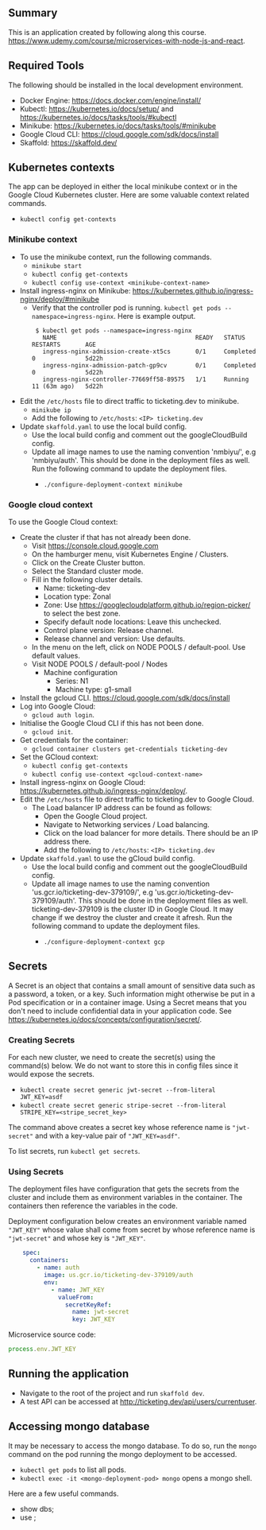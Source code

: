 ## Summary

This is an application created by following along this course.
https://www.udemy.com/course/microservices-with-node-js-and-react.

## Required Tools

The following should be installed in the local development environment.

* Docker Engine: https://docs.docker.com/engine/install/
* Kubectl: https://kubernetes.io/docs/setup/ and https://kubernetes.io/docs/tasks/tools/#kubectl
* Minikube: https://kubernetes.io/docs/tasks/tools/#minikube
* Google Cloud CLI: https://cloud.google.com/sdk/docs/install
* Skaffold: https://skaffold.dev/

## Kubernetes contexts

The app can be deployed in either the local minikube context or in the Google Cloud Kubernetes cluster. Here are some
valuable context related commands.
* `kubectl config get-contexts`

### Minikube context

* To use the minikube context, run the following commands.
  * `minikube start`
  * `kubectl config get-contexts`
  * `kubectl config use-context <minikube-context-name>`
* Install ingress-nginx on Minikube: https://kubernetes.github.io/ingress-nginx/deploy/#minikube
  * Verify that the controller pod is running. `kubectl get pods --namespace=ingress-nginx`. Here is example output.
    ```
     $ kubectl get pods --namespace=ingress-nginx
       NAME                                       READY   STATUS      RESTARTS       AGE
       ingress-nginx-admission-create-xt5cs       0/1     Completed   0              5d22h
       ingress-nginx-admission-patch-gp9cv        0/1     Completed   0              5d22h
       ingress-nginx-controller-77669ff58-89575   1/1     Running     11 (63m ago)   5d22h
    ```
* Edit the `/etc/hosts` file to direct traffic to ticketing.dev to minikube.
  * `minikube ip`
  * Add the following to `/etc/hosts`: `<IP> ticketing.dev`
* Update `skaffold.yaml` to use the local build config.
  * Use the local build config and comment out the googleCloudBuild config.
  * Update all image names to use the naming convention 'nmbiyu/<serviceName>', e.g 'nmbiyu/auth'.
    This should be done in the deployment files as well. Run the following command to update the deployment files.
    * `./configure-deployment-context minikube`

### Google cloud context

To use the Google Cloud context:
* Create the cluster if that has not already been done.
  * Visit https://console.cloud.google.com
  * On the hamburger menu, visit Kubernetes Engine / Clusters.
  * Click on the Create Cluster button.
  * Select the Standard cluster mode.
  * Fill in the following cluster details.
    * Name: ticketing-dev
    * Location type: Zonal
    * Zone: Use https://googlecloudplatform.github.io/region-picker/ to select the best zone.
    * Specify default node locations: Leave this unchecked.
    * Control plane version: Release channel.
    * Release channel and version: Use defaults.
  * In the menu on the left, click on NODE POOLS / default-pool. Use default values.
  * Visit NODE POOLS / default-pool / Nodes
    * Machine configuration
      * Series: N1
      * Machine type: g1-small
* Install the gcloud CLI. https://cloud.google.com/sdk/docs/install
* Log into Google Cloud:
  * `gcloud auth login`.
* Initialise the Google Cloud CLI if this has not been done.
  * `gcloud init`.
* Get credentials for the container:
  * `gcloud container clusters get-credentials ticketing-dev`
* Set the GCloud context:
  * `kubectl config get-contexts`
  * `kubectl config use-context <gcloud-context-name>`
* Install ingress-nginx on Google Cloud: https://kubernetes.github.io/ingress-nginx/deploy/.
* Edit the `/etc/hosts` file to direct traffic to ticketing.dev to Google Cloud.
  * The Load balancer IP address can be found as follows:
    * Open the Google Cloud project.
    * Navigate to Networking services / Load balancing.
    * Click on the load balancer for more details. There should be an IP address there.
    * Add the following to `/etc/hosts`: `<IP> ticketing.dev`
* Update `skaffold.yaml` to use the gCloud build config.
  * Use the local build config and comment out the googleCloudBuild config.
  * Update all image names to use the naming convention 'us.gcr.io/ticketing-dev-379109/<serviceName>', e.g 'us.gcr.io/ticketing-dev-379109/auth'.
    This should be done in the deployment files as well. ticketing-dev-379109 is the cluster ID in Google Cloud.
    It may change if we destroy the cluster and create it afresh. Run the following command to update the deployment
    files.
    * `./configure-deployment-context gcp`

## Secrets

A Secret is an object that contains a small amount of sensitive data such as a password, a token, or a key. Such 
information might otherwise be put in a Pod specification or in a container image. Using a Secret means that you don't
need to include confidential data in your application code. See https://kubernetes.io/docs/concepts/configuration/secret/.


### Creating Secrets

For each new cluster, we need to create the secret(s) using the command(s) below. We do not want to store this in config
files since it would expose the secrets.

* `kubectl create secret generic jwt-secret --from-literal JWT_KEY=asdf`
* `kubectl create secret generic stripe-secret --from-literal STRIPE_KEY=<stripe_secret_key>`

The command above creates a secret key whose reference name is `"jwt-secret"` and with a key-value pair of 
`"JWT_KEY=asdf"`.

To list secrets, run `kubectl get secrets`.

### Using Secrets

The deployment files have configuration that gets the secrets from the cluster and include them as environment variables
in the container. The containers then reference the variables in the code.

Deployment configuration below creates an environment variable named `"JWT_KEY"` whose value shall come from secret by
whose reference name is `"jwt-secret"` and whose key is `"JWT_KEY"`.
```yaml
    spec:
      containers:
        - name: auth
          image: us.gcr.io/ticketing-dev-379109/auth
          env:
            - name: JWT_KEY
              valueFrom:
                secretKeyRef:
                  name: jwt-secret
                  key: JWT_KEY
```

Microservice source code:
```javascript
process.env.JWT_KEY
```

## Running the application

* Navigate to the root of the project and run `skaffold dev`.
* A test API can be accessed at http://ticketing.dev/api/users/currentuser.

## Accessing mongo database

It may be necessary to access the mongo database. To do so, run the `mongo` command on the pod running the mongo
deployment to be accessed.

* `kubectl get pods` to list all pods.
* `kubectl exec -it <mongo-deployment-pod> mongo` opens a mongo shell.

Here are a few useful commands.

* show dbs;
* use <db-name>;
